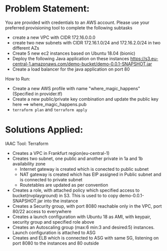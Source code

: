 Problem Statement:
===
You are provided with credentials to an AWS account. Please use your preferred provisioning tool to complete the following subtasks
   * create a new VPC with CIDR 172.16.0.0.0
   * create two new subnets with CIDR 172.16.1.0/24 and 172.16.2.0/24 in two different AZs
   * Create 5 new ec2 instances based on Ubuntu 18.04 (bionic)
   * Deploy the following Java application on these instances https://s3.eu-central-1.amazonaws.com/demo-bucket/demo-0.0.1-SNAPSHOT.jar
   * Create a load balancer for the java application on port 80


How to Run:
  * Create a new AWS profile with name "where_magic_happens" (Specified in provider.tf)
  * Create a new public/private key combination and update the public key here
	==> where_magic_happens.pub
  * `terraform plan` and `terraform apply`

Solutions Applied: 
====
IAAC Tool: Terraform


* Creates a VPC in Frankfurt region(eu-central-1)
* Creates two subnet, one public and another private in 1a and 1b availability zone
     * Internet gateway is created which is conected to public subnet
     * NAT gateway is created which has EIP assigned in Public subnet and is connected to private subnet
     * Routetables are updated as per convention
* Creates a role, with attached policy  which specified access to  bucket(nvplayground) in S3. This is used to to copy demo-0.0.1-SNAPSHOT.jar into the instance
* Creates a Security group, with port 8080 reachable only in the VPC, port 80/22 access to everywhere
* Creates a launch configuration with Ubuntu 18 as AMI, with keypair, security group and specified role above
* Creates an Autoscaling group (max:6 min:3 and desired:5) instances. Launch configuration is attached to ASG
* Creates and ELB which is connected to ASG with same SG, listening on port 8080 to the instances and 80 outside
